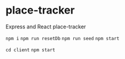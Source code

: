 # place-tracker
Express and React place-tracker

```npm i```
```npm run resetDb```
```npm run seed```
```npm start```

```cd client```
```npm start```
